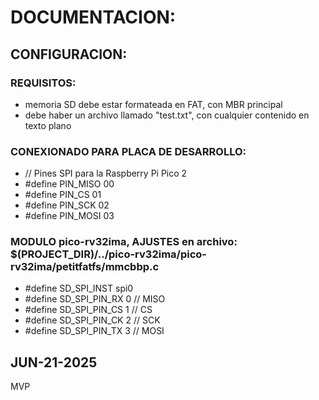 # DOCUMENTACION:

## CONFIGURACION:

### REQUISITOS:
- memoria SD debe estar formateada en FAT, con MBR principal
- debe haber un archivo llamado "test.txt", con cualquier contenido en texto plano

### CONEXIONADO PARA PLACA DE DESARROLLO:
- // Pines SPI para la Raspberry Pi Pico 2
- #define PIN_MISO  00
- #define PIN_CS    01
- #define PIN_SCK   02
- #define PIN_MOSI  03

### MODULO pico-rv32ima, AJUSTES en archivo: $(PROJECT_DIR)/../pico-rv32ima/pico-rv32ima/petitfatfs/mmcbbp.c
- #define SD_SPI_INST      spi0
- #define SD_SPI_PIN_RX    0   // MISO
- #define SD_SPI_PIN_CS    1   // CS
- #define SD_SPI_PIN_CK    2   // SCK
- #define SD_SPI_PIN_TX    3   // MOSI

## JUN-21-2025

MVP
